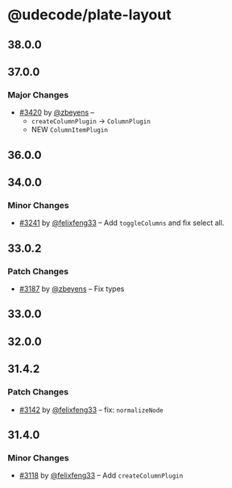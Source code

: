 # @udecode/plate-layout

## 38.0.0

## 37.0.0

### Major Changes

- [#3420](https://github.com/udecode/plate/pull/3420) by [@zbeyens](https://github.com/zbeyens) –
  - `createColumnPlugin` -> `ColumnPlugin`
  - NEW `ColumnItemPlugin`

## 36.0.0

## 34.0.0

### Minor Changes

- [#3241](https://github.com/udecode/plate/pull/3241) by [@felixfeng33](https://github.com/felixfeng33) – Add `toggleColumns` and fix select all.

## 33.0.2

### Patch Changes

- [#3187](https://github.com/udecode/plate/pull/3187) by [@zbeyens](https://github.com/zbeyens) – Fix types

## 33.0.0

## 32.0.0

## 31.4.2

### Patch Changes

- [#3142](https://github.com/udecode/plate/pull/3142) by [@felixfeng33](https://github.com/felixfeng33) – fix: `normalizeNode`

## 31.4.0

### Minor Changes

- [#3118](https://github.com/udecode/plate/pull/3118) by [@felixfeng33](https://github.com/felixfeng33) – Add `createColumnPlugin`
